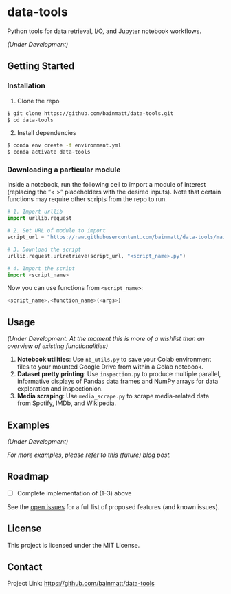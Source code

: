 # data-tools

Python tools for data retrieval, I/O, and Jupyter notebook workflows.

*(Under Development)*

## Getting Started

### Installation

1. Clone the repo

```bash
$ git clone https://github.com/bainmatt/data-tools.git
$ cd data-tools
```

2. Install dependencies

```bash
$ conda env create -f environment.yml
$ conda activate data-tools
```

### Downloading a particular module

Inside a notebook, run the following cell to import a module of interest (replacing the  “< >” placeholders with the desired inputs). Note that certain functions may require other scripts from the repo to run.

```python
# 1. Import urllib
import urllib.request

# 2. Set URL of module to import
script_url = "https://raw.githubusercontent.com/bainmatt/data-tools/main/<script>.py"

# 3. Download the script
urllib.request.urlretrieve(script_url, "<script_name>.py")

# 4. Import the script
import <script_name>
```

Now you can use functions from `<script_name>`:

```python
<script_name>.<function_name>(<args>)
```

## Usage

*(Under Development: At the moment this is more of a wishlist than an overview of existing functionalities)*

1. **Notebook utilities**: Use `nb_utils.py` to save your Colab environment files to your mounted Google Drive from within a Colab notebook.
2. **Dataset pretty printing**: Use `inspection.py` to produce multiple parallel, informative displays of Pandas data frames and NumPy arrays for data exploration and inspectionion.
3. **Media scraping**: Use `media_scrape.py` to scrape media-related data from Spotify, IMDb, and Wikipedia.

## Examples

*(Under Development)*

*For more examples, please refer to [this](https://example.com/) (future) blog post.*

## Roadmap

- [ ] Complete implementation of (1-3) above

See the [open issues](https://github.com/bainmatt/data-tools/issues) for a full list of proposed features (and known issues).

## License

This project is licensed under the MIT License.

## Contact

Project Link: https://github.com/bainmatt/data-tools

